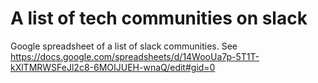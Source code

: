 # A list of tech communities on slack

Google spreadsheet of a list of slack communities. See https://docs.google.com/spreadsheets/d/14WooUa7p-5T1T-kXlTMRWSFeJl2c8-6MOIJUEH-wnaQ/edit#gid=0
